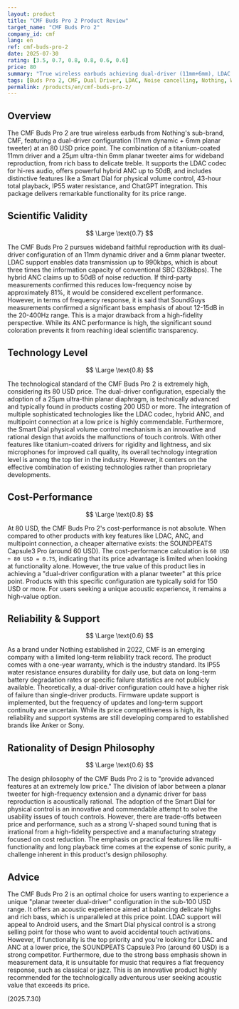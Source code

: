 ```yaml
---
layout: product
title: "CMF Buds Pro 2 Product Review"
target_name: "CMF Buds Pro 2"
company_id: cmf
lang: en
ref: cmf-buds-pro-2
date: 2025-07-30
rating: [3.5, 0.7, 0.8, 0.8, 0.6, 0.6]
price: 80
summary: "True wireless earbuds achieving dual-driver (11mm+6mm), LDAC support, and 50dB noise canceling at 80 USD. Features Smart Dial physical volume control and exceptional functionality for the price range, though retains some V-shaped sound signature coloration."
tags: [Buds Pro 2, CMF, Dual Driver, LDAC, Noise cancelling, Nothing, Wireless Earbuds]
permalink: /products/en/cmf-buds-pro-2/
---
```

## Overview

The CMF Buds Pro 2 are true wireless earbuds from Nothing's sub-brand, CMF, featuring a dual-driver configuration (11mm dynamic + 6mm planar tweeter) at an 80 USD price point. The combination of a titanium-coated 11mm driver and a 25μm ultra-thin 6mm planar tweeter aims for wideband reproduction, from rich bass to delicate treble. It supports the LDAC codec for hi-res audio, offers powerful hybrid ANC up to 50dB, and includes distinctive features like a Smart Dial for physical volume control, 43-hour total playback, IP55 water resistance, and ChatGPT integration. This package delivers remarkable functionality for its price range.

## Scientific Validity

$$ \Large \text{0.7} $$

The CMF Buds Pro 2 pursues wideband faithful reproduction with its dual-driver configuration of an 11mm dynamic driver and a 6mm planar tweeter. LDAC support enables data transmission up to 990kbps, which is about three times the information capacity of conventional SBC (328kbps). The hybrid ANC claims up to 50dB of noise reduction. If third-party measurements confirmed this reduces low-frequency noise by approximately 81%, it would be considered excellent performance. However, in terms of frequency response, it is said that SoundGuys measurements confirmed a significant bass emphasis of about 12-15dB in the 20-400Hz range. This is a major drawback from a high-fidelity perspective. While its ANC performance is high, the significant sound coloration prevents it from reaching ideal scientific transparency.

## Technology Level

$$ \Large \text{0.8} $$

The technological standard of the CMF Buds Pro 2 is extremely high, considering its 80 USD price. The dual-driver configuration, especially the adoption of a 25μm ultra-thin planar diaphragm, is technically advanced and typically found in products costing 200 USD or more. The integration of multiple sophisticated technologies like the LDAC codec, hybrid ANC, and multipoint connection at a low price is highly commendable. Furthermore, the Smart Dial physical volume control mechanism is an innovative and rational design that avoids the malfunctions of touch controls. With other features like titanium-coated drivers for rigidity and lightness, and six microphones for improved call quality, its overall technology integration level is among the top tier in the industry. However, it centers on the effective combination of existing technologies rather than proprietary developments.

## Cost-Performance

$$ \Large \text{0.8} $$

At 80 USD, the CMF Buds Pro 2's cost-performance is not absolute. When compared to other products with key features like LDAC, ANC, and multipoint connection, a cheaper alternative exists: the SOUNDPEATS Capsule3 Pro (around 60 USD). The cost-performance calculation is `60 USD ÷ 80 USD = 0.75`, indicating that its price advantage is limited when looking at functionality alone. However, the true value of this product lies in achieving a "dual-driver configuration with a planar tweeter" at this price point. Products with this specific configuration are typically sold for 150 USD or more. For users seeking a unique acoustic experience, it remains a high-value option.

## Reliability & Support

$$ \Large \text{0.6} $$

As a brand under Nothing established in 2022, CMF is an emerging company with a limited long-term reliability track record. The product comes with a one-year warranty, which is the industry standard. Its IP55 water resistance ensures durability for daily use, but data on long-term battery degradation rates or specific failure statistics are not publicly available. Theoretically, a dual-driver configuration could have a higher risk of failure than single-driver products. Firmware update support is implemented, but the frequency of updates and long-term support continuity are uncertain. While its price competitiveness is high, its reliability and support systems are still developing compared to established brands like Anker or Sony.

## Rationality of Design Philosophy

$$ \Large \text{0.6} $$

The design philosophy of the CMF Buds Pro 2 is to "provide advanced features at an extremely low price." The division of labor between a planar tweeter for high-frequency extension and a dynamic driver for bass reproduction is acoustically rational. The adoption of the Smart Dial for physical control is an innovative and commendable attempt to solve the usability issues of touch controls. However, there are trade-offs between price and performance, such as a strong V-shaped sound tuning that is irrational from a high-fidelity perspective and a manufacturing strategy focused on cost reduction. The emphasis on practical features like multi-functionality and long playback time comes at the expense of sonic purity, a challenge inherent in this product's design philosophy.

## Advice

The CMF Buds Pro 2 is an optimal choice for users wanting to experience a unique "planar tweeter dual-driver" configuration in the sub-100 USD range. It offers an acoustic experience aimed at balancing delicate highs and rich bass, which is unparalleled at this price point. LDAC support will appeal to Android users, and the Smart Dial physical control is a strong selling point for those who want to avoid accidental touch activations. However, if functionality is the top priority and you're looking for LDAC and ANC at a lower price, the SOUNDPEATS Capsule3 Pro (around 60 USD) is a strong competitor. Furthermore, due to the strong bass emphasis shown in measurement data, it is unsuitable for music that requires a flat frequency response, such as classical or jazz. This is an innovative product highly recommended for the technologically adventurous user seeking acoustic value that exceeds its price.

(2025.7.30)
